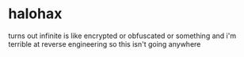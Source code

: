 # halohax

turns out infinite is like encrypted or obfuscated or something and i'm terrible at reverse engineering so this isn't going anywhere